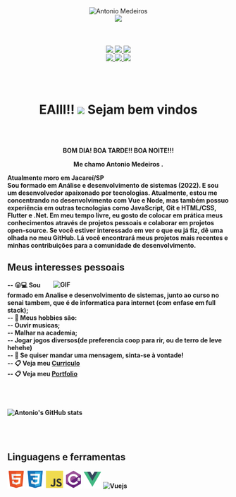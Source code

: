 <div align="center">    
<img src="https://komarev.com/ghpvc/?username=AntonioMDSantos" alt="Antonio Medeiros" />    
</div>         
<div align="center">
<img src="https://media.tenor.com/8fBJbQU7lwoAAAAj/welcome-text.gif" style="width: 30vh"></img>
</div>
<br>
<br>
<br>

<div align="center">
  <a href="https://github.com/AntonioMDSantos" target="_blank">
    <img src="https://img.shields.io/badge/GitHub-100000?style=for-the-badge&logo=github&logoColor=white" target="_blank">
  </a>
  <a href = "mailto:tony-ms@hotmail.com">
    <img src="https://img.shields.io/badge/Gmail-D14836?style=for-the-badge&logo=gmail&logoColor=white">
  </a>
  <a href="https://www.linkedin.com/in/antoniomdsantoss/" target="_blank">
    <img src="https://img.shields.io/badge/-LinkedIn-%230077B5?style=for-the-badge&logo=linkedin&logoColor=white" target="_blank">
  </a>
  <br>
  <a href="https://instagram.com/medeirossts" target="_blank">
    <img src="https://img.shields.io/badge/-Instagram-%23E4405F?style=for-the-badge&logo=instagram&logoColor=white" target="_blank">
  </a>
  <a href="https://steamcommunity.com/id/Tonezinn/" target="_blank">
    <img src="https://img.shields.io/badge/Steam-000000?style=for-the-badge&logo=steam&logoColor=white" target="_blank">
  </a>
          <a href="https://my-interative-portfolio.vercel.app/" target="_blank">
             <img src="https://img.shields.io/badge/vercel-%23000000.svg?style=for-the-badge&logo=vercel&logoColor=white" target="_blank">                
         </a>
</div>

<br>
<br>
<br>



<h1 align="center"> EAIII!! <img src="https://emojipedia-us.s3.amazonaws.com/source/noto-emoji-animations/344/waving-hand_1f44b.gif" width="50px"> Sejam bem vindos </h1>
<br />
<br />
         <p align="center">
<b> BOM DIA! BOA TARDE!! BOA NOITE!!!
  </a><br />
  <p align="center">
    Me chamo <b> Antonio Medeiros </b>.
    </p>
    <p align="left">
  Atualmente moro em Jacareí/SP <br/>
 Sou formado em Análise e desenvolvimento de sistemas (2022). E sou um desenvolvedor apaixonado por tecnologias. Atualmente, estou me concentrando no desenvolvimento com Vue e Node, mas também possuo experiência em outras tecnologias como JavaScript, Git e HTML/CSS, Flutter e .Net. Em meu tempo livre, eu gosto de colocar em prática meus conhecimentos através de projetos pessoais e colaborar em projetos open-source. Se você estiver interessado em ver o que eu já fiz, dê uma olhada no meu GitHub. Lá você encontrará meus projetos mais recentes e minhas contribuições para a comunidade de desenvolvimento.
  </p>
  
## Meus interesses pessoais

<img align="right" alt="GIF" src="https://octocat-generator-assets.githubusercontent.com/my-octocat-1625099472777.png" width="400px" />
--  😛💻 Sou formado em Analise e desenvolvimento de sistemas, junto ao curso no senai tambem, que é de informatica para internet (com enfase em full stack);<br>
--  👾 Meus hobbies são:<br>
   --  Ouvir musicas;<br>
   --  Malhar na academia;<br>
   --  Jogar jogos diversos(de preferencia coop para rir, ou de terro de leve hehehe)<br>
--  💬 Se quiser mandar uma mensagem, sinta-se à vontade!<br>
--  📋 Veja meu <a href="https://drive.google.com/file/d/1azVO8-rQrVCiSzsmgFIJ3PigbShBikNN/view?usp=sharing" target="_blank"> Curriculo</a><br>
--  📋 Veja meu <a href="https://my-interative-portfolio.vercel.app/">Portfolio</a>
<br>
<br>
<br>
<br>
    
![Antonio's GitHub stats](https://github-readme-stats.vercel.app/api?username=AntonioMDSantos&theme=dark&show_icons=true)
<br>
<br>
<br>
<br>

## Linguagens e ferramentas 
<p align="left">
  <img src="https://raw.githubusercontent.com/devicons/devicon/9f4f5cdb393299a81125eb5127929ea7bfe42889/icons/html5/html5-original.svg" alt="HTML5" width="40" height="40"/>
  <img src="https://raw.githubusercontent.com/devicons/devicon/9f4f5cdb393299a81125eb5127929ea7bfe42889/icons/css3/css3-original.svg" alt="CSS3" width="40" height="40"/>
  <img src="https://raw.githubusercontent.com/devicons/devicon/9f4f5cdb393299a81125eb5127929ea7bfe42889/icons/javascript/javascript-original.svg" alt="JS" width="40" height="40"/>
  <img src="https://raw.githubusercontent.com/devicons/devicon/9f4f5cdb393299a81125eb5127929ea7bfe42889/icons/csharp/csharp-original.svg" alt="C#" width="40" height="40"/>
  <img src="https://raw.githubusercontent.com/devicons/devicon/9f4f5cdb393299a81125eb5127929ea7bfe42889/icons/vuejs/vuejs-original.svg" alt="Vuejs" width="40" height="40"/>
  <img src="https://raw.githubusercontent.com/jmnote/z-icons/master/svg/java.svg" alt="Vuejs" width="40" height="40"/>
  <br>
  <br>
  <br>

  
  
<!--   ![Snake animation](https://github.com/AntonioMDSantos/AntonioMDSantos/blob/output/github-contribution-grid-snake.svg) -->
